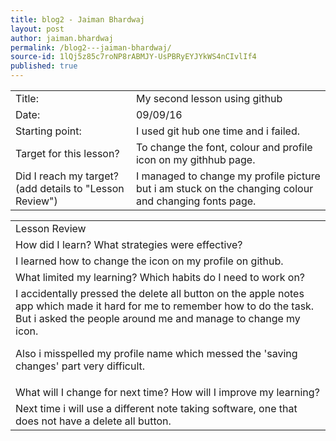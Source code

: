```yaml
---
title: blog2 - Jaiman Bhardwaj
layout: post
author: jaiman.bhardwaj
permalink: /blog2---jaiman-bhardwaj/
source-id: 1lQj5z85c7roNP8rABMJY-UsPBRyEYJYkWS4nCIvlIf4
published: true
---
```

<table>
  <tr>
    <td>Title:</td>
    <td>My second lesson using github</td>
  </tr>
  <tr>
    <td>Date:</td>
    <td>09/09/16</td>
  </tr>
  <tr>
    <td>Starting point:</td>
    <td>I used git hub one time and i failed.</td>
  </tr>
  <tr>
    <td>Target for this lesson?</td>
    <td>To change the font, colour and profile icon on my githhub page.</td>
  </tr>
  <tr>
    <td>Did I reach my target? 
(add details to "Lesson Review")</td>
    <td>I managed to change my profile picture but i am stuck on the changing colour and changing fonts page.</td>
  </tr>
</table>


<table>
  <tr>
    <td>Lesson Review</td>
  </tr>
  <tr>
    <td>How did I learn? What strategies were effective? </td>
  </tr>
  <tr>
    <td>I learned how to change the icon on my profile on github.</td>
  </tr>
  <tr>
    <td>What limited my learning? Which habits do I need to work on? </td>
  </tr>
  <tr>
    <td>I accidentally pressed the delete all button on the apple notes app which made it hard for me to remember how to do the task. But i asked the people around me and manage to change my icon.

Also i misspelled my profile name which messed the 'saving changes' part very difficult.</td>
  </tr>
  <tr>
    <td>What will I change for next time? How will I improve my learning?</td>
  </tr>
  <tr>
    <td>Next time i will use a different note taking software, one that does not have a delete all button.</td>
  </tr>
</table>


